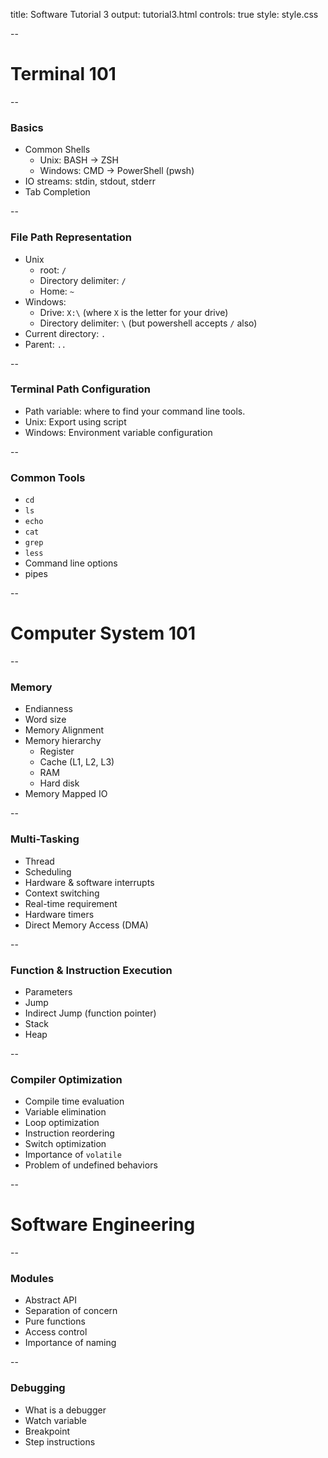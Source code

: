title: Software Tutorial 3
output: tutorial3.html 
controls: true 
style: style.css

--

# Terminal 101


--

### Basics

* Common Shells
  * Unix: BASH -> ZSH
  * Windows: CMD -> PowerShell (pwsh)
* IO streams: stdin, stdout, stderr
* Tab Completion

--

### File Path Representation

* Unix
  * root: `/`
  * Directory delimiter: `/`
  * Home: `~`
* Windows:
  * Drive: `X:\` (where `X` is the letter for your drive)
  * Directory delimiter: `\` (but powershell accepts `/` also)
* Current directory: `.`
* Parent: `..`

--

### Terminal Path Configuration

* Path variable: where to find your command line tools.
* Unix: Export using script
* Windows: Environment variable configuration

--

### Common Tools

* `cd`
* `ls`
* `echo`
* `cat`
* `grep`
* `less`
* Command line options
* pipes

--

# Computer System 101

--

### Memory

* Endianness
* Word size
* Memory Alignment
* Memory hierarchy
  * Register
  * Cache (L1, L2, L3)
  * RAM
  * Hard disk
* Memory Mapped IO

--

### Multi-Tasking

* Thread
* Scheduling
* Hardware & software interrupts
* Context switching
* Real-time requirement
* Hardware timers
* Direct Memory Access (DMA)

--

### Function & Instruction Execution

* Parameters
* Jump
* Indirect Jump (function pointer)
* Stack
* Heap

--

### Compiler Optimization

* Compile time evaluation
* Variable elimination
* Loop optimization
* Instruction reordering
* Switch optimization
* Importance of `volatile`
* Problem of undefined behaviors

--

# Software Engineering

--

### Modules

* Abstract API
* Separation of concern
* Pure functions
* Access control
* Importance of naming

--

### Debugging

* What is a debugger
* Watch variable
* Breakpoint
* Step instructions

